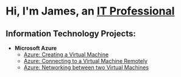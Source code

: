 <h1>Hi, I'm James, an <a href="https://www.linkedin.com/in/james-logue-iv-8536a9190/">IT Professional</a></h1>

<h2> Information Technology Projects:</h2>

- <b>Microsoft Azure</b>
  - [Azure: Creating a Virtual Machine](http://github.com/JamesGibsonLogueIV/osticket-prereqs)
  - [Azure: Connecting to a Virtual Machine Remotely](https://github.com/JamesGibsonLogueIV/Remote-Desktop-Connection)
  - [Azure: Networking between two Virtual Machines](https://github.com/joshmadakorcchi/post-install-config)
  




